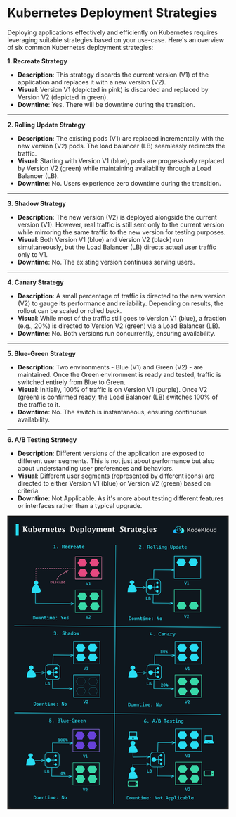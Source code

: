 # Kubernetes Deployment Strategies

Deploying applications effectively and efficiently on Kubernetes requires leveraging suitable strategies based on your use-case. Here's an overview of six common Kubernetes deployment strategies:

**1. Recreate Strategy**

-   **Description**: This strategy discards the current version (V1) of the application and replaces it with a new version (V2).
-   **Visual**: Version V1 (depicted in pink) is discarded and replaced by Version V2 (depicted in green).
-   **Downtime**: Yes. There will be downtime during the transition.

----------

**2. Rolling Update Strategy**

-   **Description**: The existing pods (V1) are replaced incrementally with the new version (V2) pods. The load balancer (LB) seamlessly redirects the traffic.
-   **Visual**: Starting with Version V1 (blue), pods are progressively replaced by Version V2 (green) while maintaining availability through a Load Balancer (LB).
-   **Downtime**: No. Users experience zero downtime during the transition.

----------

**3. Shadow Strategy**

-   **Description**: The new version (V2) is deployed alongside the current version (V1). However, real traffic is still sent only to the current version while mirroring the same traffic to the new version for testing purposes.
-   **Visual**: Both Version V1 (blue) and Version V2 (black) run simultaneously, but the Load Balancer (LB) directs actual user traffic only to V1.
-   **Downtime**: No. The existing version continues serving users.

----------

**4. Canary Strategy**

-   **Description**: A small percentage of traffic is directed to the new version (V2) to gauge its performance and reliability. Depending on results, the rollout can be scaled or rolled back.
-   **Visual**: While most of the traffic still goes to Version V1 (blue), a fraction (e.g., 20%) is directed to Version V2 (green) via a Load Balancer (LB).
-   **Downtime**: No. Both versions run concurrently, ensuring availability.

----------

**5. Blue-Green Strategy**

-   **Description**: Two environments - Blue (V1) and Green (V2) - are maintained. Once the Green environment is ready and tested, traffic is switched entirely from Blue to Green.
-   **Visual**: Initially, 100% of traffic is on Version V1 (purple). Once V2 (green) is confirmed ready, the Load Balancer (LB) switches 100% of the traffic to it.
-   **Downtime**: No. The switch is instantaneous, ensuring continuous availability.

----------

**6. A/B Testing Strategy**

-   **Description**: Different versions of the application are exposed to different user segments. This is not just about performance but also about understanding user preferences and behaviors.
-   **Visual**: Different user segments (represented by different icons) are directed to either Version V1 (blue) or Version V2 (green) based on criteria.
-   **Downtime**: Not Applicable. As it's more about testing different features or interfaces rather than a typical upgrade.

<p></p>
<p>
  <img src="../images/kubernetes/k11.png" style="width: 640px">
</p>